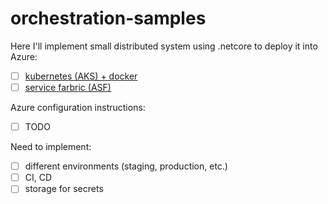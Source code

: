 # orchestration-samples

Here I'll implement small distributed system using .netcore to deploy it into Azure:
- [ ] [kubernetes (AKS) + docker](https://github.com/MaximTkachenko/orchestration-samples/tree/master/src/kubernetes)
- [ ] [service farbric (ASF)](https://github.com/MaximTkachenko/orchestration-samples/tree/master/src/service_fabric)

Azure configuration instructions:
- [ ] TODO

Need to implement: 
- [ ] different environments (staging, production, etc.)
- [ ] CI, CD
- [ ] storage for secrets
